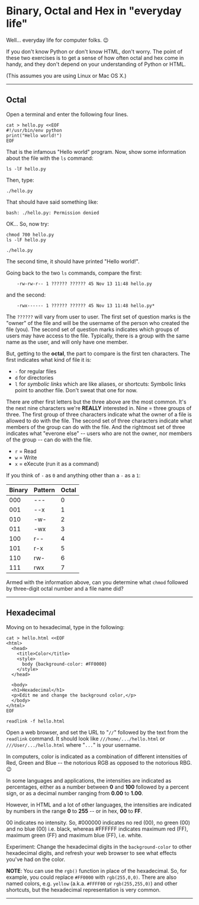 # Binary, Octal and Hex in "everyday life"

Well... everyday life for computer folks. :wink:

If you don't know Python or don't know HTML, don't worry. The point of
these two exercises is to get a sense of how often octal and hex come
in handy, and they don't depend on your understanding of Python or
HTML.

(This assumes you are using Linux or Mac OS X.)

----

## Octal

Open a terminal and enter the following four lines.

```text
cat > hello.py <<EOF
#!/usr/bin/env python
print("Hello world!")
EOF
```

That is the infamous "Hello world" program. Now, show some information
about the file with the `ls` command:

```text
ls -lF hello.py
```

Then, type:

```text
./hello.py
```

That should have said something like:

```text
bash: ./hello.py: Permission denied
```

OK... So, now try:

```text
chmod 700 hello.py
ls -lF hello.py

./hello.py
```

The second time, it should have printed "Hello world!".

Going back to the two `ls` commands, compare the first:

```text
    -rw-rw-r-- 1 ?????? ?????? 45 Nov 13 11:48 hello.py
```

and the second:

```text
    -rwx------ 1 ?????? ?????? 45 Nov 13 11:48 hello.py*
```

The `??????` will vary from user to user. The first set of question
marks is the "owner" of the file and will be the username of the person
who created the file (you). The second set of question marks indicates
which groups of users may have access to the file. Typically, there is
a group with the same name as the user, and will only have one member.

But, getting to the **octal**, the part to compare is the first ten
characters. The first indicates what kind of file it is:

* `-` for regular files
* `d` for directories
* `l` for _symbolic links_ which are like aliases, or shortcuts:
  Symbolic links point to another file. Don't sweat that one for now.

There are other first letters but the three above are the most
common. It's the next nine characters we're **REALLY** interested in.
Nine = three groups of three. The first group of three characters
indicate what the owner of a file is allowed to do with the file. The
second set of three characters indicate what members of the group can
do with the file.  And the rightmost set of three indicates what
"everone else" -- users who are not the owner, nor members of the
group -- can do with the file.

* `r` = Read
* `w` = Write
* `x` = eXecute (run it as a command)

If you think of `-` as `0` and anything other than a `-` as a `1`:

Binary | Pattern | Octal
------ | ------- | -----
000    |   ---   |   0
001    |   --x   |   1
010    |   -w-   |   2
011    |   -wx   |   3
100    |   r--   |   4
101    |   r-x   |   5
110    |   rw-   |   6
111    |   rwx   |   7

Armed with the information above, can you determine what `chmod`
followed by three-digit octal number and a file name did?

----

## Hexadecimal

Moving on to hexadecimal, type in the following:

```text
cat > hello.html <<EOF
<html>
  <head>
    <title>Color</title>
    <style>
      body {background-color: #FF0000}
    </style>
  </head>

  <body>
  <h1>Hexadecimal</h1>
  <p>Edit me and change the background color,</p>
  </body>
</html>
EOF

readlink -f hello.html
```

Open a web browser, and set the URL to "`//`" followed by the text
from the `readlink` command. It should look like `///home/.../hello.html`
or `///User/.../hello.html` where "`...`" is your username.

In computers, color is indicated as a combination of different
intensities of Red, Green and Blue -- the notorious RGB as opposed to
the notorious RBG. :wink:

In some languages and applications, the intensities are indicated as
percentages, either as a number between **0** and **100** followed by
a percent sign, or as a decimal number ranging from **0.00** to
**1.00**.

However, in HTML and a lot of other languages, the intensities are
indicated by numbers in the range **0** to **255** -- or in hex,
**00** to **FF**.

00 indicates no intensity. So, #000000 indicates no red (00), no green
(00) and no blue (00) i.e. black, whereas #FFFFFF indicates maximum
red (FF), maximum green (FF) and maximum blue (FF), i.e. white.

Experiment: Change the hexadecimal digits in the `background-color`
to other hexadecimal digits, and refresh your web browser to see
what effects you've had on the color.

**NOTE**: You can use the `rgb()` function in place of the
hexadecimal. So, for example, you could replace `#FF0000` with
`rgb(255,0,0)`. There are also named colors, e.g. `yellow` (a.k.a. 
`#FFFF00` or `rgb(255,255,0)`) and other shortcuts, but the
hexadecimal representation is very common.

----
